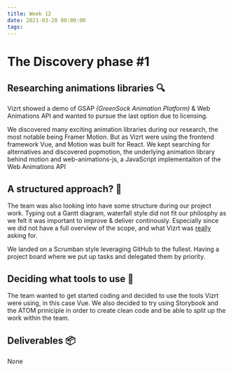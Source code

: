 ```yaml
---
title: Week 12
date: 2021-03-28 00:00:00
tags:
---
```

# The Discovery phase #1


## Researching animations libraries 🔍
Vizrt showed a demo of GSAP *(GreenSock Animation Platform)* & Web Animations API and wanted to pursue the last option due to licensing.

We discovered many exciting animation libraries during our research, the most notable being Framer Motion. But as Vizrt were using the frontend framework Vue, and Motion was built for React. We kept searching for alternatives and discovered popmotion, the underlying animation library behind motion and web-animations-js, a JavaScript implementaiton of the Web Animations API

## A structured approach? 🤔
The team was also looking into have some structure during our project work. Typing out a Gantt diagram, waterfall style did not fit our philosphy as we felt it was important to improve & deliver continously. Especially since we did not have a full overview of the scope, and what Vizrt was <ins>really</ins> asking for.

We landed on a Scrumban style leveraging GitHub to the fullest. Having a project board where we put up tasks and delegated them by priority.

## Deciding what tools to use 🧰
The team wanted to get started coding and decided to use the tools Vizrt were using, in this case Vue. We also decided to try using Storybook and the ATOM priniciple in order to create clean code and be able to split up the work within the team.

## Deliverables 📦
None

